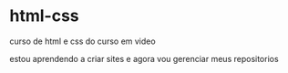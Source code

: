# html-css
 curso de html e css do curso em video 

 estou aprendendo a criar sites e agora vou gerenciar meus repositorios 
